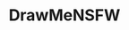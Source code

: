 ---
title: DrawMeNSFW
crosslinks:
- gonewild
- TeenyGinger
- LatinasGW
- AgentMulder3rd
- OhNoMomWentWild
- NakedProgress
- JCDrawsStuff
- casualiama
- ArtGW
---